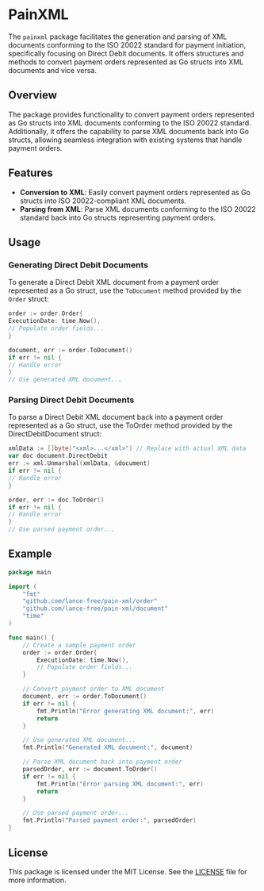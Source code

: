 # PainXML

The `painxml` package facilitates the generation and parsing of XML documents conforming to the ISO 20022 standard for
payment initiation, specifically focusing on Direct Debit documents. It offers structures and methods to convert payment
orders represented as Go structs into XML documents and vice versa.

## Overview

The package provides functionality to convert payment orders represented as Go structs into XML documents conforming to
the ISO 20022 standard. Additionally, it offers the capability to parse XML documents back into Go structs, allowing
seamless integration with existing systems that handle payment orders.

## Features

- **Conversion to XML**: Easily convert payment orders represented as Go structs into ISO 20022-compliant XML documents.
- **Parsing from XML**: Parse XML documents conforming to the ISO 20022 standard back into Go structs representing
  payment orders.

## Usage

### Generating Direct Debit Documents

To generate a Direct Debit XML document from a payment order represented as a Go struct, use the `ToDocument` method
provided by the `Order` struct:

```go
order := order.Order{
ExecutionDate: time.Now(),
// Populate order fields...
}

document, err := order.ToDocument()
if err != nil {
// Handle error
}
// Use generated XML document...
```

### Parsing Direct Debit Documents

To parse a Direct Debit XML document back into a payment order represented as a Go struct, use the ToOrder method
provided by the DirectDebitDocument struct:

```go
xmlData := []byte("<xml>...</xml>") // Replace with actual XML data
var doc document.DirectDebit
err := xml.Unmarshal(xmlData, &document)
if err != nil {
// Handle error
}

order, err := doc.ToOrder()
if err != nil {
// Handle error
}
// Use parsed payment order...
```

## Example

```go
package main

import (
	"fmt"
	"github.com/lance-free/pain-xml/order"
	"github.com/lance-free/pain-xml/document"
	"time"
)

func main() {
	// Create a sample payment order
	order := order.Order{
		ExecutionDate: time.Now(),
		// Populate order fields...
	}

	// Convert payment order to XML document
	document, err := order.ToDocument()
	if err != nil {
		fmt.Println("Error generating XML document:", err)
		return
	}

	// Use generated XML document...
	fmt.Println("Generated XML document:", document)

	// Parse XML document back into payment order
	parsedOrder, err := document.ToOrder()
	if err != nil {
		fmt.Println("Error parsing XML document:", err)
		return
	}

	// Use parsed payment order...
	fmt.Println("Parsed payment order:", parsedOrder)
}
```

## License

This package is licensed under the MIT License. See the [LICENSE](LICENSE) file for more information.